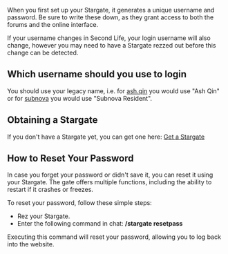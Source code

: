 When you first set up your Stargate, it generates a unique username and password. Be sure to write these down, as they
grant access to both the forums and the online interface.

If your username changes in Second Life, your login username will also change, however you may need to have a Stargate
rezzed out before this change can be detected.

## Which username should you use to login

You should use your legacy name, i.e. for [ash.qin](https://my.secondlife.com/ash.qin) you would use "Ash Qin" or
for [subnova](https://my.secondlife.com/subnova) you would use "Subnova Resident".

## Obtaining a Stargate

If you don't have a Stargate yet, you can get one here: [Get a Stargate](https://www.alpha-fox.com/asn/get/)

## How to Reset Your Password

In case you forget your password or didn't save it, you can reset it using your Stargate. The gate offers multiple
functions, including the ability to restart if it crashes or freezes.

To reset your password, follow these simple steps:

- Rez your Stargate.
- Enter the following command in chat: **/stargate resetpass**

Executing this command will reset your password, allowing you to log back into the website.
